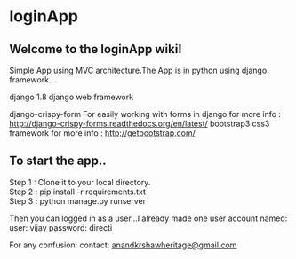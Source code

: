 # loginApp
Welcome to the loginApp wiki!
--------------------------

Simple App using MVC architecture.The App is in python using django framework.

django 1.8 django web framework

django-crispy-form For easily working with forms in django for more info : http://django-crispy-forms.readthedocs.org/en/latest/ bootstrap3 css3 framework for more info : http://getbootstrap.com/

To start the app..
-----------------

 Step 1 : Clone it to your local directory.<br />
 Step 2 : pip install -r requirements.txt <br />
 Step 3 : python manage.py runserver <br />

Then you can logged in as a user...I already made one user account named: user: vijay password: directi

For any confusion: contact: anandkrshawheritage@gmail.com
